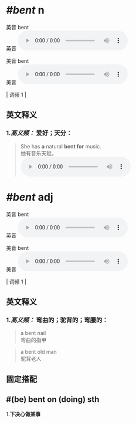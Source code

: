 # ***\#bent*** n
英音 bent  
英音
<audio src="./media/bent-B.aac" controls="controls"></audio>

美音 bent  
美音
<audio src="./media/bent.aac" controls="controls"></audio>



| 词频 1 |  

英文释义
---
### 1.*高义频：* **爱好；天分：**  

 > She has **a** natural **bent for** music.   
 > 她有音乐天赋。    
<audio src="./media/2-bent.aac" controls="controls"></audio>


# ***\#bent*** adj
英音 bent  
英音
<audio src="./media/bent-B.aac" controls="controls"></audio>

美音 bent  
美音
<audio src="./media/bent.aac" controls="controls"></audio>



| 词频 1 |  

英文释义
---
### 1.*高义频：* **弯曲的；驼背的；弯腰的：**  

 > a bent nail  
 > 弯曲的指甲    

 > a bent old man  
 > 驼背老人    


固定搭配
---
## \#(be) bent on (doing) sth
1.**下决心做某事**  


